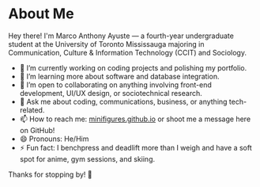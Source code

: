 # About Me

Hey there! I'm Marco Anthony Ayuste — a fourth-year undergraduate student at the University of Toronto Mississauga majoring in Communication, Culture & Information Technology (CCIT) and Sociology.

- 🔭 I’m currently working on coding projects and polishing my portfolio.
- 🌱 I’m learning more about software and database integration.
- 👯 I’m open to collaborating on anything involving front-end development, UI/UX design, or sociotechnical research.
- 💬 Ask me about coding, communications, business, or anything tech-related.
- 📫 How to reach me: [minifigures.github.io](https://minifigures.github.io) or shoot me a message here on GitHub!
- 😄 Pronouns: He/Him
- ⚡ Fun fact: I benchpress and deadlift more than I weigh and have a soft spot for anime, gym sessions, and skiing.

Thanks for stopping by! 🚀
